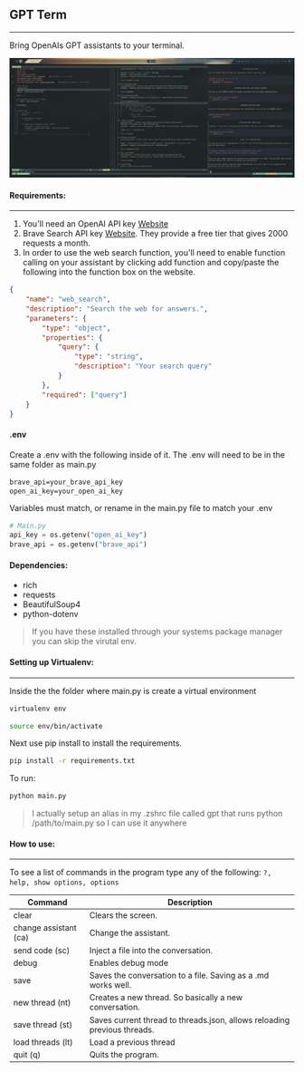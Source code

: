## GPT Term

---

Bring OpenAIs GPT assistants to your terminal.

![](screens/gpt_term.png)

#### Requirements:

---

1. You'll need an OpenAI API key [Website](https://openai.com)
2. Brave Search API key [Website](https://brave.com/search/api). They provide a free tier that gives 2000 requests a month.
3. In order to use the web search function, you'll need to enable function calling on your assistant by clicking add function and copy/paste
   the following into the function box on the website.

```json
{
    "name": "web_search",
    "description": "Search the web for answers.",
    "parameters": {
        "type": "object",
        "properties": {
            "query": {
                "type": "string",
                "description": "Your search query"
            }
        },
        "required": ["query"]
    }
}
```

#### .env

Create a .env with the following inside of it. The .env will need to be in the same folder as main.py

```
brave_api=your_brave_api_key
open_ai_key=your_open_ai_key
```

Variables must match, or rename in the main.py file to match your .env

```python
# Main.py
api_key = os.getenv("open_ai_key")
brave_api = os.getenv("brave_api")
```

#### Dependencies:

-   rich
-   requests
-   BeautifulSoup4
-   python-dotenv

> If you have these installed through your systems package manager you can skip the virutal env.

#### Setting up Virtualenv:

---

Inside the the folder where main.py is create a virtual environment

```bash
virtualenv env
```

```bash
source env/bin/activate
```

Next use pip install to install the requirements.

```bash
pip install -r requirements.txt
```

To run:

```bash
python main.py
```

> I actually setup an alias in my .zshrc file called gpt that runs python /path/to/main.py so I can use it anywhere

#### How to use:

---

To see a list of commands in the program type any of the following: `?, help, show options, options`

| Command               | Description                                                              |
| --------------------- | ------------------------------------------------------------------------ |
| clear                 | Clears the screen.                                                       |
| change assistant (ca) | Change the assistant.                                                    |
| send code (sc)        | Inject a file into the conversation.                                     |
| debug                 | Enables debug mode                                                       |
| save                  | Saves the conversation to a file. Saving as a .md works well.            |
| new thread (nt)       | Creates a new thread. So basically a new conversation.                   |
| save thread (st)      | Saves current thread to threads.json, allows reloading previous threads. |
| load threads (lt)     | Load a previous thread                                                   |
| quit (q)              | Quits the program.                                                       |
